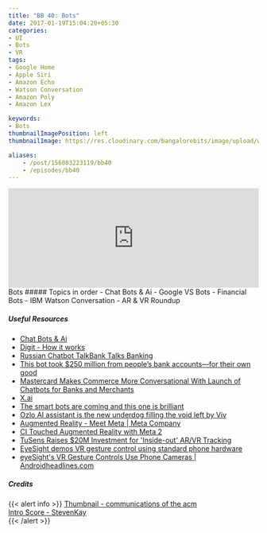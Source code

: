 ```yaml
---
title: "BB 40: Bots"
date: 2017-01-19T15:04:20+05:30
categories:
- UI
- Bots
- VR
tags:
- Google Home
- Apple Siri
- Amazon Echo
- Watson Conversation
- Amazon Poly
- Amazon Lex

keywords:
- Bots
thumbnailImagePosition: left
thumbnailImage: https://res.cloudinary.com/bangalorebits/image/upload/w_400,h_400,c_fill,r_max/v1517410310/bb-episode-assets/bb40-thumbnail.jpg

aliases:
    - /post/156083223119/bb40
    - /episodes/bb40
---
```

<iframe frameborder='0' height='200px' scrolling='no' seamless src='https://embed.simplecast.com/de062e04?color=f5f5f5' width='100%'></iframe>
<BR>
Bots
<!--more-->
##### Topics in order
- Chat Bots & Ai
- Google VS Bots
- Financial  Bots
- IBM Watson Conversation
- AR & VR Roundup

##### Useful Resources
*   [Chat Bots & Ai](http://venturebeat.com/2016/07/24/how-chatbots-and-a-i-will-change-the-future/)
*   [Digit - How it works](https://digit.co/about/how-it-works)
*   [Russian Chatbot TalkBank Talks Banking](http://www.pymnts.com/chatbot-tracker/2017/digit-savings-chatbot-facebook-messenger/)
*   [This bot took $250 million from people’s bank accounts—for their own good](http://fusion.net/story/354988/digit-savings-bank-account-bot/)
*   [Mastercard Makes Commerce More Conversational With Launch of Chatbots for Banks and Merchants](http://www.pymnts.com/chatbot-tracker/2016/chatbot-tracker-banks-credit-card-bots/)
*   [X.ai](https://x.ai/how-it-works/)
*   [The smart bots are coming and this one is brilliant](http://www.theverge.com/2016/4/7/11380470/amy-personal-digital-assistant-bot-ai-conversational)
*   [Ozlo AI assistant is the new underdog filling the void left by Viv](https://techcrunch.com/2016/10/12/ozlo-ai-assistant-is-the-new-underdog-filling-the-void-left-by-viv/)
*   [Augmented Reality - Meet Meta | Meta Company](https://www.metavision.com/meet-meta)
*   [CI Touched Augmented Reality with Meta 2](http://www.tomsguide.com/us/meta-2-ar-headset,review-3593.html)
*   [TuSens Raises $20M Investment for 'Inside-out' AR/VR Tracking](http://www.theverge.com/circuitbreaker/2017/1/4/14164206/smart-toothbrush-ara-ai-kolibree)
*   [EyeSight demos VR gesture control using standard phone hardware](https://techcrunch.com/2016/05/17/eyesight-vr/)
*   [eyeSight's VR Gesture Controls Use Phone Cameras | Androidheadlines.com](http://www.androidheadlines.com/2016/05/eyesights-vr-gesture-controls-use-phone-cameras.html)
##### Credits

{{< alert info  >}}
  [Thumbnail - communications of the acm](https://cacm.acm.org/magazines/2016/9/206247-the-edge-of-the-uncanny/abstract) <BR>
  [Intro Score - StevenKay](https://plus.google.com/+StevenKay_Detachment)<BR>
{{< /alert >}}
